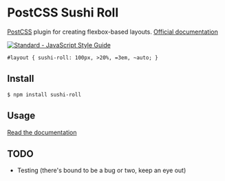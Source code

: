 # PostCSS Sushi Roll

[PostCSS](https://github.com/postcss/postcss) plugin for creating flexbox-based layouts. [Official documentation](https://denizdogan.github.io/sushi-roll)

[![Standard - JavaScript Style Guide](https://cdn.rawgit.com/feross/standard/master/badge.svg)](https://github.com/feross/standard)

`#layout { sushi-roll: 100px, >20%, =3em, ~auto; }`

## Install

    $ npm install sushi-roll

## Usage

[Read the documentation](https://denizdogan.github.io/sushi-roll)

## TODO

* Testing (there's bound to be a bug or two, keep an eye out)
